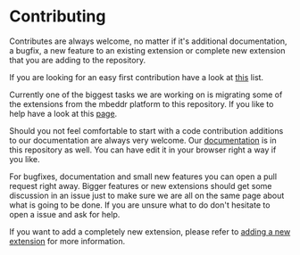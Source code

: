 # Contributing

Contributes are always welcome, no matter if it's additional documentation, a bugfix, a new feature to an existing extension or complete new extension that you are adding to the repository. 

If you are looking for an easy first contribution have a look at [this](https://github.com/JetBrains/MPS-extensions/labels/good%20first%20issue) list.

Currently one of the biggest tasks we are working on is migrating some of the extensions from the mbeddr platform to this repository. If you like to help have a look at this [page](https://jetbrains.github.io/MPS-extensions/Migrating/).

Should you not feel comfortable to start with a code contribution additions to our documentation are always very welcome. Our [documentation](https://github.com/JetBrains/MPS-extensions/tree/master/docs) is in this repository as well. You can have edit it in your browser right a way if you like.

For bugfixes, documentation and small new features you can open a pull request right away. Bigger features or new extensions should get some discussion in an issue just to make sure we are all on the same page about what is going to be done. If you are unsure what to do don't hesitate to open a issue and ask for help.

If you want to add a completely new extension, please refer to [adding a new extension](adding.md) for more information.
